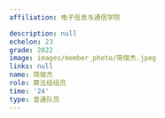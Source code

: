 ```yaml
---
affiliation: 电子信息与通信学院

description: null
echelon: 23
grade: 2022
image: images/member_photo/简俊杰.jpeg
links: null
name: 简俊杰
role: 算法组组员
time: '24'
type: 普通队员
---
```

